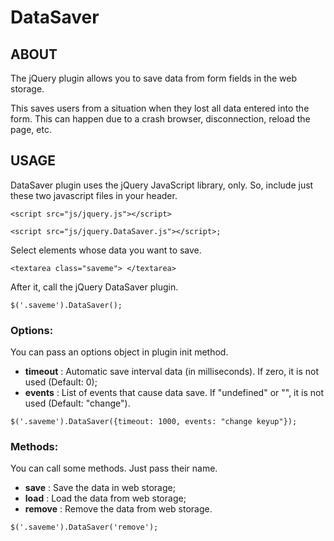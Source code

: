DataSaver
=======

## ABOUT
The jQuery plugin allows you to save data from form fields in the web storage.

This saves users from  a situation when they lost all data entered into the form. This can happen due to a crash browser, disconnection, reload the page, etc.

## USAGE
DataSaver plugin uses the jQuery JavaScript library, only. So, include just these two javascript files in your header.

`<script src="js/jquery.js"></script>`

`<script src="js/jquery.DataSaver.js"></script>;`

Select elements whose data you want to save.

`<textarea class="saveme"> </textarea>`

After it, call the jQuery DataSaver plugin.

`$('.saveme').DataSaver();`

### Options:
You can pass an options object in plugin init method.
* **timeout** : Automatic save interval data (in milliseconds). If zero, it is not used (Default: 0);
* **events** : List of events that cause data save. If "undefined" or "", it is not used (Default: "change").

`$('.saveme').DataSaver({timeout: 1000, events: "change keyup"});`

### Methods:
You can call some methods. Just pass their name.
* **save** : Save the data in web storage;
* **load** : Load the data from web storage;
* **remove** : Remove the data from web storage. 

`$('.saveme').DataSaver('remove');`
